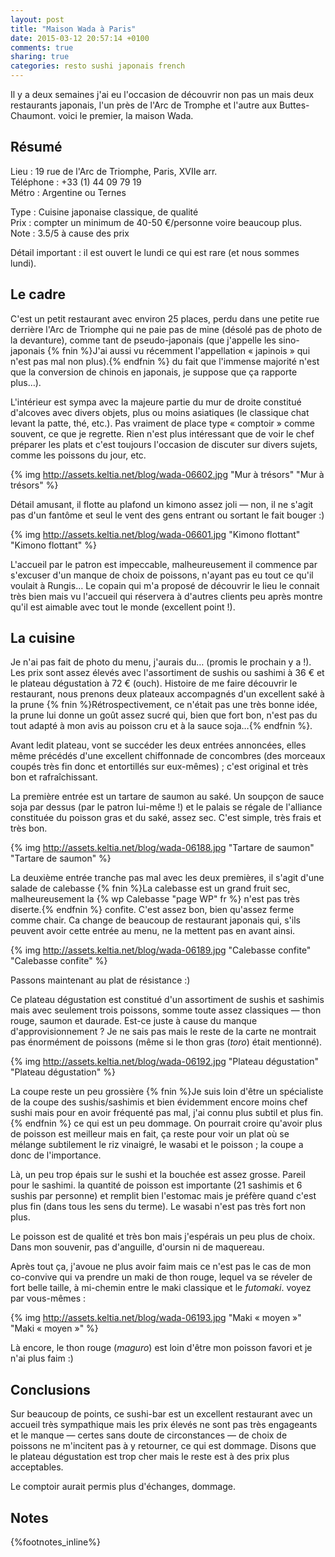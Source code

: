 ```yaml
---
layout: post
title: "Maison Wada à Paris"
date: 2015-03-12 20:57:14 +0100
comments: true
sharing: true
categories: resto sushi japonais french
---
```


Il y a deux semaines j'ai eu l'occasion de découvrir non pas un mais deux restaurants japonais, l'un près de l'Arc de Tromphe et l'autre aux Buttes-Chaumont. voici le premier, la maison Wada.

Résumé
------
Lieu :      19 rue de l'Arc de Triomphe, Paris, XVIIe arr.<br/>
Téléphone : +33 (1) 44 09 79 19<br>
Métro :     Argentine ou Ternes

Type : Cuisine japonaise classique, de qualité<br/>
Prix : compter un minimum de 40-50 €/personne voire beaucoup plus.<br/>
Note : 3.5/5 à cause des prix<br/>

Détail important : il est ouvert le lundi ce qui est rare (et nous sommes lundi).
<!--more-->
Le cadre
--------
C'est un petit restaurant avec environ 25 places, perdu dans une petite rue derrière l'Arc de Triomphe qui ne paie pas de mine (désolé pas de photo de la devanture), comme tant de pseudo-japonais (que j'appelle les sino-japonais {% fnin %}J'ai aussi vu récemment l'appellation « japinois » qui n'est pas mal non plus).{% endfnin %} du fait que l'immense majorité n'est que la conversion de chinois en japonais, je suppose que ça rapporte plus…).

L'intérieur est sympa avec la majeure partie du mur de droite constitué d'alcoves avec divers objets, plus ou moins asiatiques (le classique chat levant la patte, thé, etc.). Pas vraiment de place type « comptoir » comme souvent, ce que je regrette. Rien n'est plus intéressant que de voir le chef préparer les plats et c'est toujours l'occasion de discuter sur divers sujets, comme les poissons du jour, etc.

{% img http://assets.keltia.net/blog/wada-06602.jpg "Mur à trésors" "Mur à trésors" %}

Détail amusant, il flotte au plafond un kimono assez joli — non, il ne s'agit pas d'un fantôme et seul le vent des gens entrant ou sortant le fait bouger :)

{% img http://assets.keltia.net/blog/wada-06601.jpg "Kimono flottant" "Kimono flottant" %}

L'accueil par le patron est impeccable, malheureusement il commence par s'excuser d'un manque de choix de poissons, n'ayant pas eu tout ce qu'il voulait à Rungis… Le copain qui m'a proposé de découvrir le lieu le connait très bien mais vu l'accueil qui réservera à d'autres clients peu après montre qu'il est aimable avec tout le monde (excellent point !).

La cuisine
----------
Je n'ai pas fait de photo du menu, j'aurais du… (promis le prochain y a !). Les prix sont assez élevés avec l'assortiment de sushis ou sashimi à 36 € et le plateau dégustation à 72 € (ouch). Histoire de me faire découvrir le restaurant, nous prenons deux plateaux accompagnés d'un excellent saké à la prune {% fnin %}Rétrospectivement, ce n'était pas une très bonne idée, la prune lui donne un goût assez sucré qui, bien que fort bon, n'est pas du tout adapté à mon avis au poisson cru et à la sauce soja…{% endfnin %}.

Avant ledit plateau, vont se succéder les deux entrées annoncées, elles même précédés d'une excellent chiffonnade de concombres (des morceaux coupés très fin donc et entortillés sur eux-mêmes) ; c'est original et très bon et rafraîchissant.

La première entrée est un tartare de saumon au saké. Un soupçon de sauce soja par dessus (par le patron lui-même !) et le palais se régale de l'alliance constituée du poisson gras et du saké, assez sec. C'est simple, très frais et très bon.

{% img http://assets.keltia.net/blog/wada-06188.jpg "Tartare de saumon" "Tartare de saumon" %}

La deuxième entrée tranche pas mal avec les deux premières, il s'agit d'une salade de calebasse {% fnin %}La calebasse est un grand fruit sec, malheureusement la {% wp Calebasse "page WP" fr %} n'est pas très diserte.{% endfnin %} confite. C'est assez bon, bien qu'assez ferme comme chair. Ca change de beaucoup de restaurant japonais qui, s'ils peuvent avoir cette entrée au menu, ne la mettent pas en avant ainsi.

{% img http://assets.keltia.net/blog/wada-06189.jpg "Calebasse confite" "Calebasse confite" %}

Passons maintenant au plat de résistance :)

Ce plateau dégustation est constitué d'un assortiment de sushis et sashimis mais avec seulement trois poissons, somme toute assez classiques — thon rouge, saumon et daurade. Est-ce juste à cause du manque d'approvisionnement ? Je ne sais pas mais le reste de la carte ne montrait pas énormément de poissons (même si le thon gras (*toro*) était mentionné).

{% img http://assets.keltia.net/blog/wada-06192.jpg "Plateau dégustation" "Plateau dégustation" %}

La coupe reste un peu grossière {% fnin %}Je suis loin d'être un spécialiste de la coupe des sushis/sashimis et bien évidemment encore moins chef sushi mais pour en avoir fréquenté pas mal, j'ai connu plus subtil et plus fin.{% endfnin %} ce qui est un peu dommage. On pourrait croire qu'avoir plus de poisson est meilleur mais en fait, ça reste pour voir un plat où se mélange subtilement le riz vinaigré, le wasabi et le poisson ; la coupe a donc de l'importance.

Là, un peu trop épais sur le sushi et la bouchée est assez grosse. Pareil pour le sashimi. la quantité de poisson est importante (21 sashimis et 6 sushis par personne) et remplit bien l'estomac mais je préfère quand c'est plus fin (dans tous les sens du terme). Le wasabi n'est pas très fort non plus.

Le poisson est de qualité et très bon mais j'espérais un peu plus de choix. Dans mon souvenir, pas d'anguille, d'oursin ni de maquereau.

Après tout ça, j'avoue ne plus avoir faim mais ce n'est pas le cas de mon co-convive qui va prendre un maki de thon rouge, lequel va se réveler de fort belle taille, à mi-chemin entre le maki classique et le *futomaki*. voyez par vous-mêmes :

{% img http://assets.keltia.net/blog/wada-06193.jpg "Maki « moyen »" "Maki « moyen »" %}

Là encore, le thon rouge (*maguro*) est loin d'être mon poisson favori et je n'ai plus faim :)

Conclusions
-----------
Sur beaucoup de points, ce sushi-bar est un excellent restaurant avec un accueil très sympathique mais les prix élevés ne sont pas très engageants et le manque — certes sans doute de circonstances — de choix de poissons ne m'incitent pas à y retourner, ce qui est dommage. Disons que le plateau dégustation est trop cher mais le reste est à des prix plus acceptables.

Le comptoir aurait permis plus d'échanges, dommage.

Notes
-----
{%footnotes_inline%}
